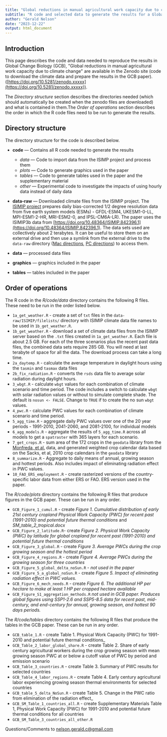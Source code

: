 ```yaml
---
title: "Global reductions in manual agricultural work capacity due to climate change"
subtitle: "R code and selected data to generate the results for a Global Change Biology paper" 
author: "Gerald Nelson"
date: "2023-12-22"
output: html_document
---
```


## Introduction
This page describes the code and data needed to reproduce the results in Global Change Biology (GCB), "Global reductions in manual agricultural work capacity due to climate change" are available in the Zenodo site (code to download the climate data and prepare the results in the GCB paper). ([https://doi.org/10.5281/zenodo.xxxxx](https://doi.org/10.5281/zenodo.xxxxx)).

The _Directory structure_ section describes the directories needed (which should automatically be created when the zenodo files are downloaded) and what is contained in them.The _Order of operations_ section describes the order in which the R code files need to be run to generate the results.

## Directory structure

The directory structure for the code is described below. 

- **code** — Contains all R code needed to generate the results
  - *data* — Code to import data from the ISIMP project and process them
  - *plots* — Code to generate graphics used in the paper
  - *tables* — Code to generate tables used in the paper and the supplementary material
  - *other* — Experimental code to investigate the impacts of using hourly data instead of daily data 
  
- **data-raw** — Downloaded climate files from the ISIMIP project. 
The [ISIMIP project](https://www.isimip.org) prepares daily bias-corrected 1/2 degree resolution data from five earth system models (ESMs) - GFDL-ESM4, UKESM1-0-LL, MPI-ESM1-2-HR, MRI-ESM2-0, and IPSL-CM6A-LR). The paper uses the ISIMIP3b data from 
[https://doi.org/10.48364/ISIMIP.842396.1](https://doi.org/10.48364/ISIMIP.842396.1). The data sets used are collectively about 2 terabytes. It can be useful to store them on an external drive and then use a symlink from the external drive to the `data-raw` directory  ([Mac directions](https://www.google.com/search?client=safari&rls=en&q=create+a+mac+symlink&ie=UTF-8&oe=UTF-8), [PC directions](https://www.google.com/search?client=safari&rls=en&q=create+a+pc+symlink&ie=UTF-8&oe=UTF-8)) to access them.
- **data** — processed data files
- **graphics** — graphics included in the paper
- **tables** — tables included in the paper

## Order of operations
The R code in the _R/code/data_ directory contains the following R files. These need to be run in the order listed below.
  
-   `1a_get_weather.R` - create a set of `txt` files in the `data-raw/ISIMIP/filelists/` directory with ISIMIP climate data file names to be used in `1b_get_weather.R`.
-   `1b_get_weather.R` - download a set of climate data files from the ISIMIP server based on the `.txt` files created in `1a_get_weather.R`. Each file is about 2.5 GB. For each of the three scenarios plus the recent past data files, the combined data sets require 285 GB. You will need at last terabyte of space for all the data. The download process can take a long time. 
-   `2a_daytemp.R` - calculate the average temperature in daylight hours using the `tasmin` and `tasmax` data files
-   `2b_fix_radiation.R` - converts the `rsds` data file to average solar radiation during daylight hours.
-   `3_wbgt.R` - calculate `wbgt` values for each combination of climate scenario and time period. The code includes a switch to calculate `wbgt` with solar radiation values or without to simulate complete shade. The default is `nosun <- FALSE`. Change to `TRUE` if to create the no sun `wbgt` values.
-   `4_pwc.R` - calculate PWC values for each combination of climate scenario and time period.
-   `5_agg_time.R` - aggregate daily PWC values over one of the 20 year periods - 1991-2010, 2041-2060, and 2081-2100, for individual models
-   `6_agg_models.R` - aggregate the results of `5_agg_time.R` across all models to get a `spatraster` with 365 layers for each scenario.
-   `7_get_crops.R` - sum area of the 172 crops in the `geodata` library from the [Monfreda, et al.](https://doi.org/10.1029/2007GB002947) data, and generated weighted crop calendar data based on the Sacks, et al, 2010 crop calendars in the `geodata` library
-   `8_summarize.R` - Aggregate to daily means of annual, growing season and hottest periods. Also includes impact of eliminating radiation effect in PWC values. 
-   `10_FAO_ERS_employment.R` - create rasterized versions of the country-specific labor data from either ERS or FAO. ERS version used in the paper.

The _R/code/plots_ directory contains the following R files that produce figures in the GCB paper. These can be run in any order.

  - `GCB_Figure_1_cumul.R` - create _Figure 1. Cumulative distribution of early 21st century cropland Physical Work Capacity (PWC) for recent past (1991-2010) and potential future thermal conditions_ and _SM_table_2_tropical.docx_
  - `GCB_Figure_2_latitude.R`- create _Figure 2. Physical Work Capacity (PWC) by latitude for global cropland for recent past (1991-2010) and potential future thermal conditions_ 
  - `GCB_Figure_3_global.R` - create _Figure 3. Average PWCs during the crop growing season and the hottest period_
  - `GCB_Figure_4_regions.R` - create _Figure 4. Average PWCs during the growing season for three countries_
  - `GCB_Figure_5_global_delta_noSun.R` - _not used in the paper_
  - `GCB_Figure_5_a_global_noSun.R` - create _Figure 5. Impact of eliminating radiation effect in PWC values._
  - `GCB_Figure_6_mech_needs.R` - create _Figure 6. The additional HP per hectare to make at least 1 HP per cropped hectare available_
  - `GCB_Figure_S1_aggregation_methods.R` _not used in GCB paper. Produces global figures using SSP1-2.6 and SSP5-8.5 data for recent past, mid-century, and end-century for annual, growing season, and hottest 90 days periods._
 
The _R/code/tables_ directory contains the following R files that produce the tables in the GCB paper. These can be run in any order.

  - `GCB_table_1.R` - create Table 1. Physical Work Capacity (PWC) for 1991-2010 and potential future thermal conditions_
  - `GCB_Table_2_labor_global_share.R` - create Table 2. Share of early century agricultural workers during the crop growing season with mean growing season PWC at or below a cutoff value of PWC by period and emission scenario
  - `GCB_Table_3_countries.R` - create Table 3. Summary of PWC results for selected countries 
  - `GCB_Table_4_labor_regions.R` - create Table 4. Early century agricultural labor experiencing growing season thermal environments for selected countries 
  - `GCB_table_5_delta_NoSun.R` - create Table 5. Change in the PWC ratio from elimination of the radiation effect_
  - `GCB_SM_Table_1_countries_all.R` - create Supplementary Materials Table 1, Physical Work Capacity (PWC) for 1991-2010 and potential future thermal conditions for all countries
  - `GCB_SM_Table_3_countries_all_other.R`

Questions/Comments to [nelson.gerald.c@gmail.com](mailto:nelson.gerald.c@gmail.com)

